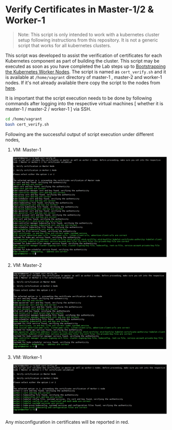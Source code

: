 # Verify Certificates in Master-1/2 & Worker-1

> Note: This script is only intended to work with a kubernetes cluster setup following instructions from this repository. It is not a generic script that works for all kubernetes clusters.

This script was developed to assist the verification of certificates for each Kubernetes component as part of building the cluster. This script may be executed as soon as you have completed the Lab steps up to [Bootstrapping the Kubernetes Worker Nodes](./09-bootstrapping-kubernetes-workers.md). The script is named as `cert_verify.sh` and it is available at `/home/vagrant` directory of master-1 , master-2 and worker-1 nodes. If it's not already available there copy the script to the nodes from [here](../vagrant/ubuntu/cert_verify.sh).

It is important that the script execution needs to be done by following commands after logging into the respective virtual machines [ whether it is master-1 / master-2 / worker-1 ] via SSH.

```bash
cd /home/vagrant
bash cert_verify.sh
```

Following are the successful output of script execution under different nodes,

1. VM: Master-1

    ![Master-1-Cert-Verification](./images/master-1-cert.png)

2. VM: Master-2

    ![Master-2-Cert-Verification](./images/master-2-cert.png)

3. VM: Worker-1

    ![Worker-1-Cert-Verification](./images/worker-1-cert.png)

Any misconfiguration in certificates will be reported in red.

